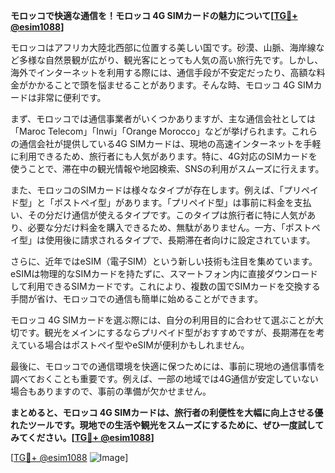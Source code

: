**モロッコで快適な通信を！モロッコ 4G SIMカードの魅力について[[TG💪+ @esim1088](https://t.me/s/esim1088)]**

モロッコはアフリカ大陸北西部に位置する美しい国です。砂漠、山脈、海岸線など多様な自然景観が広がり、観光客にとっても人気の高い旅行先です。しかし、海外でインターネットを利用する際には、通信手段が不安定だったり、高額な料金がかかることで頭を悩ませることがあります。そんな時、モロッコ 4G SIMカードは非常に便利です。

まず、モロッコでは通信事業者がいくつかありますが、主な通信会社としては「Maroc Telecom」「Inwi」「Orange Morocco」などが挙げられます。これらの通信会社が提供している4G SIMカードは、現地の高速インターネットを手軽に利用できるため、旅行者にも人気があります。特に、4G対応のSIMカードを使うことで、滞在中の観光情報や地図検索、SNSの利用がスムーズに行えます。

また、モロッコのSIMカードは様々なタイプが存在します。例えば、「プリペイド型」と「ポストペイ型」があります。「プリペイド型」は事前に料金を支払い、その分だけ通信が使えるタイプです。このタイプは旅行者に特に人気があり、必要な分だけ料金を購入できるため、無駄がありません。一方、「ポストペイ型」は使用後に請求されるタイプで、長期滞在者向けに設定されています。

さらに、近年ではeSIM（電子SIM）という新しい技術も注目を集めています。eSIMは物理的なSIMカードを持たずに、スマートフォン内に直接ダウンロードして利用できるSIMカードです。これにより、複数の国でSIMカードを交換する手間が省け、モロッコでの通信も簡単に始めることができます。

モロッコ 4G SIMカードを選ぶ際には、自分の利用目的に合わせて選ぶことが大切です。観光をメインにするならプリペイド型がおすすめですが、長期滞在を考えている場合はポストペイ型やeSIMが便利かもしれません。

最後に、モロッコでの通信環境を快適に保つためには、事前に現地の通信事情を調べておくことも重要です。例えば、一部の地域では4G通信が安定していない場合もありますので、事前の準備が欠かせません。

**まとめると、モロッコ 4G SIMカードは、旅行者の利便性を大幅に向上させる優れたツールです。現地での生活や観光をスムーズにするために、ぜひ一度試してみてください。[[TG💪+ @esim1088](https://t.me/s/esim1088)]**

[[TG💪+ @esim1088](https://t.me/s/esim1088) ![Image](https://i.postimg.cc/Y0z9fWf4/image.png)]